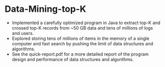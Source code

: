 # Data-Mining-top-K

- Implemented a carefully optimized program in Java to extract top-K and crossed top-K records from ~50 GB data and tens of millions of logs and users. 
- Explored storing tens of millions of items in the memory of a single computer and fast search by pushing the limit of data structures and algorithms.
- See the quick-report.pdf for a more detailed report of the program design and performance of data structures and algorithms.
